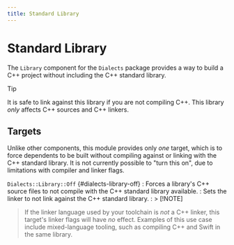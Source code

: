 ```yaml
---
title: Standard Library
---
```


# Standard Library

The `Library` component for the `Dialects` package provides a way to build a
C++ project without including the C++ standard library.

> [!TIP]
> It is safe to link against this library if you are not compiling C++. This
> library *only* affects C++ sources and C++ linkers.

## Targets

Unlike other components, this module provides only *one* target, which is to
force dependents to be built without compiling against or linking with the C++
standard library. It is not currently possible to "turn this on", due to
limitations with compiler and linker flags.

`Dialects::Library::Off` {#dialects-library-off}
: Forces a library's C++ source files to not compile with the C++ standard
  library available.
: Sets the linker to not link against the C++ standard library.
: > [!NOTE]
  > If the linker language used by your toolchain is *not* a C++ linker, this
  > target's linker flags will have *no* effect.
  > Examples of this use case include mixed-language tooling, such as compiling
  > C++ and Swift in the same library.
